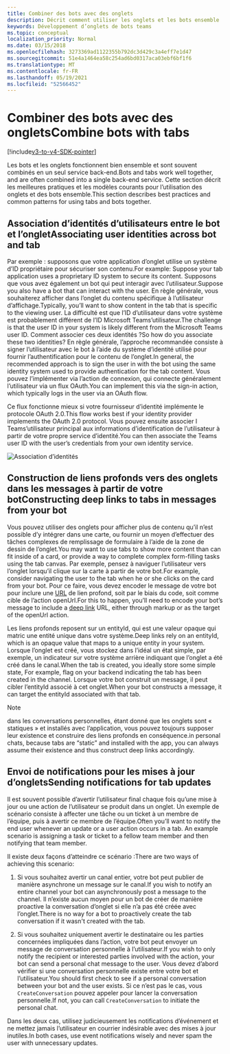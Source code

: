 ```yaml
---
title: Combiner des bots avec des onglets
description: Décrit comment utiliser les onglets et les bots ensemble
keywords: Développement d’onglets de bots teams
ms.topic: conceptual
localization_priority: Normal
ms.date: 03/15/2018
ms.openlocfilehash: 3273369ad1122355b792dc3d429c3a4eff7e1d47
ms.sourcegitcommit: 51e4a1464ea58c254ad6bd0317aca03ebf6bf1f6
ms.translationtype: MT
ms.contentlocale: fr-FR
ms.lasthandoff: 05/19/2021
ms.locfileid: "52566452"
---
```

# <a name="combine-bots-with-tabs"></a><span data-ttu-id="ffd53-104">Combiner des bots avec des onglets</span><span class="sxs-lookup"><span data-stu-id="ffd53-104">Combine bots with tabs</span></span>

[!include[v3-to-v4-SDK-pointer](~/includes/v3-to-v4-pointer-bots.md)]

<span data-ttu-id="ffd53-105">Les bots et les onglets fonctionnent bien ensemble et sont souvent combinés en un seul service back-end.</span><span class="sxs-lookup"><span data-stu-id="ffd53-105">Bots and tabs work well together, and are often combined into a single back-end service.</span></span> <span data-ttu-id="ffd53-106">Cette section décrit les meilleures pratiques et les modèles courants pour l’utilisation des onglets et des bots ensemble.</span><span class="sxs-lookup"><span data-stu-id="ffd53-106">This section describes best practices and common patterns for using tabs and bots together.</span></span>

## <a name="associating-user-identities-across-bot-and-tab"></a><span data-ttu-id="ffd53-107">Association d’identités d’utilisateurs entre le bot et l’onglet</span><span class="sxs-lookup"><span data-stu-id="ffd53-107">Associating user identities across bot and tab</span></span>

<span data-ttu-id="ffd53-108">Par exemple : supposons que votre application d’onglet utilise un système d’ID propriétaire pour sécuriser son contenu.</span><span class="sxs-lookup"><span data-stu-id="ffd53-108">For example: Suppose your tab application uses a proprietary ID system to secure its content.</span></span> <span data-ttu-id="ffd53-109">Supposons que vous avez également un bot qui peut interagir avec l’utilisateur.</span><span class="sxs-lookup"><span data-stu-id="ffd53-109">Suppose you also have a bot that can interact with the user.</span></span> <span data-ttu-id="ffd53-110">En règle générale, vous souhaiterez afficher dans l’onglet du contenu spécifique à l’utilisateur d’affichage.</span><span class="sxs-lookup"><span data-stu-id="ffd53-110">Typically, you’ll want to show content in the tab that is specific to the viewing user.</span></span> <span data-ttu-id="ffd53-111">La difficulté est que l’ID d’utilisateur dans votre système est probablement différent de l’ID Microsoft Teams’utilisateur.</span><span class="sxs-lookup"><span data-stu-id="ffd53-111">The challenge is that the user ID in your system is likely different from the Microsoft Teams user ID.</span></span> <span data-ttu-id="ffd53-112">Comment associer ces deux identités ?</span><span class="sxs-lookup"><span data-stu-id="ffd53-112">So how do you associate these two identities?</span></span>
<span data-ttu-id="ffd53-113">En règle générale, l’approche recommandée consiste à signer l’utilisateur avec le bot à l’aide du système d’identité utilisé pour fournir l’authentification pour le contenu de l’onglet.</span><span class="sxs-lookup"><span data-stu-id="ffd53-113">In general, the recommended approach is to sign the user in with the bot using the same identity system used to provide authentication for the tab content.</span></span> <span data-ttu-id="ffd53-114">Vous pouvez l’implémenter via l’action de connexion, qui connecte généralement l’utilisateur via un flux OAuth.</span><span class="sxs-lookup"><span data-stu-id="ffd53-114">You can implement this via the sign-in action, which typically logs in the user via an OAuth flow.</span></span>

<span data-ttu-id="ffd53-115">Ce flux fonctionne mieux si votre fournisseur d’identité implémente le protocole OAuth 2.0.</span><span class="sxs-lookup"><span data-stu-id="ffd53-115">This flow works best if your identity provider implements the OAuth 2.0 protocol.</span></span> <span data-ttu-id="ffd53-116">Vous pouvez ensuite associer l Teams’utilisateur principal aux informations d’identification de l’utilisateur à partir de votre propre service d’identité.</span><span class="sxs-lookup"><span data-stu-id="ffd53-116">You can then associate the Teams user ID with the user’s credentials from your own identity service.</span></span>

   ![Association d’identités](~/assets/images/bots/associating_contexts.png)

## <a name="constructing-deep-links-to-tabs-in-messages-from-your-bot"></a><span data-ttu-id="ffd53-118">Construction de liens profonds vers des onglets dans les messages à partir de votre bot</span><span class="sxs-lookup"><span data-stu-id="ffd53-118">Constructing deep links to tabs in messages from your bot</span></span>

<span data-ttu-id="ffd53-119">Vous pouvez utiliser des onglets pour afficher plus de contenu qu’il n’est possible d’y intégrer dans une carte, ou fournir un moyen d’effectuer des tâches complexes de remplissage de formulaire à l’aide de la zone de dessin de l’onglet.</span><span class="sxs-lookup"><span data-stu-id="ffd53-119">You may want to use tabs to show more content than can fit inside of a card, or provide a way to complete complex form-filling tasks using the tab canvas.</span></span> <span data-ttu-id="ffd53-120">Par exemple, pensez à naviguer l’utilisateur vers l’onglet lorsqu’il clique sur la carte à partir de votre bot.</span><span class="sxs-lookup"><span data-stu-id="ffd53-120">For example, consider navigating the user to the tab when he or she clicks on the card from your bot.</span></span> <span data-ttu-id="ffd53-121">Pour ce faire, vous devez encoder le message de votre bot pour inclure une [URL](~/concepts/build-and-test/deep-links.md) de lien profond, soit par le biais du code, soit comme cible de l’action openUrl.</span><span class="sxs-lookup"><span data-stu-id="ffd53-121">For this to happen, you’ll need to encode your bot’s message to include a [deep link](~/concepts/build-and-test/deep-links.md) URL, either through markup or as the target of the openUrl action.</span></span>

<span data-ttu-id="ffd53-122">Les liens profonds reposent sur un entityId, qui est une valeur opaque qui matric une entité unique dans votre système.</span><span class="sxs-lookup"><span data-stu-id="ffd53-122">Deep links rely on an entityId, which is an opaque value that maps to a unique entity in your system.</span></span> <span data-ttu-id="ffd53-123">Lorsque l’onglet est créé, vous stockez dans l’idéal un état simple, par exemple, un indicateur sur votre système arrière indiquant que l’onglet a été créé dans le canal.</span><span class="sxs-lookup"><span data-stu-id="ffd53-123">When the tab is created, you ideally store some simple state, For example, flag on your backend indicating the tab has been created in the channel.</span></span> <span data-ttu-id="ffd53-124">Lorsque votre bot construit un message, il peut cibler l’entityId associé à cet onglet.</span><span class="sxs-lookup"><span data-stu-id="ffd53-124">When your bot constructs a message, it can target the entityId associated with that tab.</span></span>

> [!NOTE]
> <span data-ttu-id="ffd53-125">dans les conversations personnelles, étant donné que les onglets sont « statiques » et installés avec l’application, vous pouvez toujours supposer leur existence et construire des liens profonds en conséquence.</span><span class="sxs-lookup"><span data-stu-id="ffd53-125">in personal chats, because tabs are “static” and installed with the app, you can always assume their existence and thus construct deep links accordingly.</span></span>

## <a name="sending-notifications-for-tab-updates"></a><span data-ttu-id="ffd53-126">Envoi de notifications pour les mises à jour d’onglets</span><span class="sxs-lookup"><span data-stu-id="ffd53-126">Sending notifications for tab updates</span></span>

<span data-ttu-id="ffd53-127">Il est souvent possible d’avertir l’utilisateur final chaque fois qu’une mise à jour ou une action de l’utilisateur se produit dans un onglet. Un exemple de scénario consiste à affecter une tâche ou un ticket à un membre de l’équipe, puis à avertir ce membre de l’équipe.</span><span class="sxs-lookup"><span data-stu-id="ffd53-127">Often you’ll want to notify the end user whenever an update or a user action occurs in a tab. An example scenario is assigning a task or ticket to a fellow team member and then notifying that team member.</span></span>

<span data-ttu-id="ffd53-128">Il existe deux façons d’atteindre ce scénario :</span><span class="sxs-lookup"><span data-stu-id="ffd53-128">There are two ways of achieving this scenario:</span></span>

1. <span data-ttu-id="ffd53-129">Si vous souhaitez avertir un canal entier, votre bot peut publier de manière asynchrone un message sur le canal.</span><span class="sxs-lookup"><span data-stu-id="ffd53-129">If you wish to notify an entire channel your bot can asynchronously post a message to the channel.</span></span> <span data-ttu-id="ffd53-130">Il n’existe aucun moyen pour un bot de créer de manière proactive la conversation d’onglet si elle n’a pas été créée avec l’onglet.</span><span class="sxs-lookup"><span data-stu-id="ffd53-130">There is no way for a bot to proactively create the tab conversation if it wasn't created with the tab.</span></span>

2. <span data-ttu-id="ffd53-131">Si vous souhaitez uniquement avertir le destinataire ou les parties concernées impliquées dans l’action, votre bot peut envoyer un message de conversation personnelle à l’utilisateur.</span><span class="sxs-lookup"><span data-stu-id="ffd53-131">If you wish to only notify the recipient or interested parties involved with the action, your bot can send a personal chat message to the user.</span></span> <span data-ttu-id="ffd53-132">Vous devez d’abord vérifier si une conversation personnelle existe entre votre bot et l’utilisateur.</span><span class="sxs-lookup"><span data-stu-id="ffd53-132">You should first check to see if a personal conversation between your bot and the user exists.</span></span> <span data-ttu-id="ffd53-133">Si ce n’est pas le cas, vous `CreateConversation` pouvez appeler pour lancer la conversation personnelle.</span><span class="sxs-lookup"><span data-stu-id="ffd53-133">If not, you can call `CreateConversation` to initiate the personal chat.</span></span>

<span data-ttu-id="ffd53-134">Dans les deux cas, utilisez judicieusement les notifications d’événement et ne mettez jamais l’utilisateur en courrier indésirable avec des mises à jour inutiles.</span><span class="sxs-lookup"><span data-stu-id="ffd53-134">In both cases, use event notifications wisely and never spam the user with unnecessary updates.</span></span>
